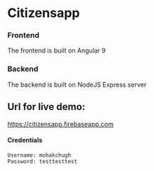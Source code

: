 # Citizensapp

### Frontend
The frontend is built on Angular 9

### Backend
The backend is built on NodeJS Express server

## Url for live demo:
https://citizensapp.firebaseapp.com

#### Credentials
```
Username: mohakchugh
Password: testtesttest
```